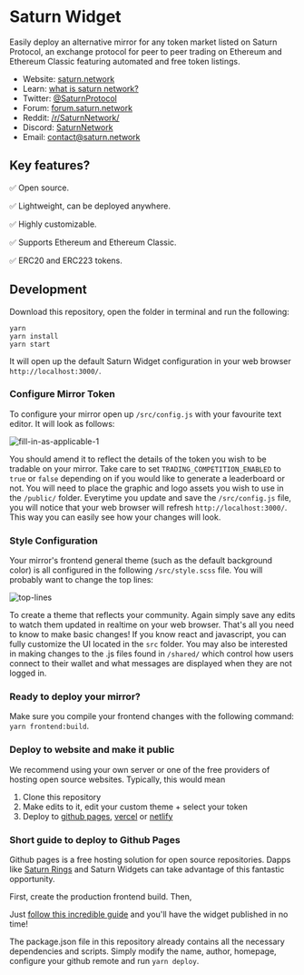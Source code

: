 # Saturn Widget
Easily deploy an alternative mirror for any token market listed on Saturn Protocol, an exchange protocol for peer to peer trading on Ethereum and Ethereum Classic featuring automated and free token listings.

* Website: [saturn.network](http://saturn.network)
* Learn: [what is saturn network?](https://www.saturn.network/blog/what-is-saturn-network/)
* Twitter: [@SaturnProtocol](https://twitter.com/SaturnProtocol)
* Forum: [forum.saturn.network](http://forum.saturn.network)
* Reddit: [/r/SaturnNetwork/](https://reddit.com/r/SaturnNetwork/)
* Discord: [SaturnNetwork](https://discord.gg/9P6aqEG)
* Email: [contact@saturn.network](mailto:contact@saturn.network)

## Key features?

✅ Open source.

✅ Lightweight, can be deployed anywhere.

✅ Highly customizable.

✅ Supports Ethereum and Ethereum Classic.

✅ ERC20 and ERC223 tokens.

## Development

Download this repository, open the folder in terminal and run the following:

```
yarn
yarn install
yarn start
```

It will open up the default Saturn Widget configuration in your web browser `http://localhost:3000/`.

### Configure Mirror Token

To configure your mirror open up `/src/config.js` with your favourite text editor. It will look as follows:

![fill-in-as-applicable-1](/blog/content/images/2020/06/fill-in-as-applicable-1.PNG)

You should amend it to reflect the details of the token you wish to be tradable on your mirror. Take care to set `TRADING_COMPETITION_ENABLED` to `true` or `false` depending on if you would like to generate a leaderboard or not. You will need to place the graphic and logo assets you wish to use in the `/public/` folder. Everytime you update and save the `/src/config.js` file, you will notice that your web browser will refresh `http://localhost:3000/`. This way you can easily see how your changes will look.

### Style Configuration
Your mirror's frontend general theme (such as the default background color) is all configured in the following `/src/style.scss` file. You will probably want to change the top lines:

![top-lines](/blog/content/images/2020/06/top-lines.PNG)

To create a theme that reflects your community. Again simply save any edits to watch them updated in realtime on your web browser. That's all you need to know to make basic changes! If you know react and javascript, you can fully customize the UI located in the `src` folder. You may also be interested in making changes to the .js files found in `/shared/` which control how users connect to their wallet and what messages are displayed when they are not logged in.

### Ready to deploy your mirror?
Make sure you compile your frontend changes with the following command: `yarn frontend:build`.

### Deploy to website and make it public


We recommend using your own server or one of the free providers of hosting open source websites.
Typically, this would mean

1. Clone this repository
2. Make edits to it, edit your custom theme + select your token
3. Deploy to [github pages](https://pages.github.com/), [vercel](https://vercel.com/) or [netlify](https://www.netlify.com/)

### Short guide to deploy to Github Pages

Github pages is a free hosting solution for open source repositories. Dapps like [Saturn Rings](https://www.saturn.network/blog/saturn-rings-incentivized-mirrors-for-saturn-protocol/) and Saturn Widgets can take advantage of this fantastic opportunity.

First, create the production frontend build. Then,

Just [follow this incredible guide](https://dev.to/yuribenjamin/how-to-deploy-react-app-in-github-pages-2a1f) and you'll have the widget published in no time!

The package.json file in this repository already contains all the necessary dependencies and scripts. Simply modify the name, author, homepage, configure your github remote and run `yarn deploy`.
